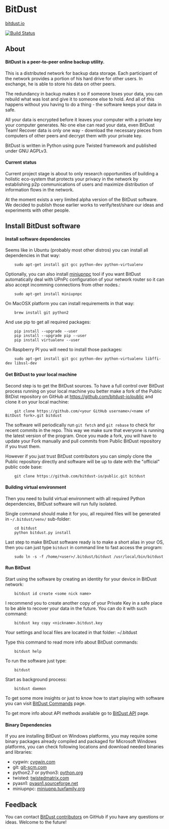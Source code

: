 # BitDust

[bitdust.io](https://bitdust.io)

[![Build Status](https://travis-ci.com/bitdust-io/devel.svg?branch=master)](https://travis-ci.com/bitdust-io/devel)


## About

#### BitDust is a peer-to-peer online backup utility.

This is a distributed network for backup data storage. Each participant of the network provides a portion of his hard drive for other users. In exchange, he is able to store his data on other peers.

The redundancy in backup makes it so if someone loses your data, you can rebuild what was lost and give it to someone else to hold. And all of this happens without you having to do a thing - the software keeps your data in safe.

All your data is encrypted before it leaves your computer with a private key your computer generates. No one else can read your data, even BitDust Team! Recover data is only one way - download the necessary pieces from computers of other peers and decrypt them with your private key.

BitDust is written in Python using pure Twisted framework and published under GNU AGPLv3.


#### Current status

Current project stage is about to only research opportunities of
building a holistic eco-system that protects your privacy in the network
by establishing p2p communications of users and maximize distribution of
information flows in the network.

At the moment exists a very limited alpha version of the BitDust software.
We decided to publish those earlier works to verify/test/share our ideas and experiments with other people.


## Install BitDust software

#### Install software dependencies

Seems like in Ubuntu (probably most other distros) you can install all dependencies in that way:

        sudo apt-get install git gcc python-dev python-virtualenv


Optionally, you can also install [miniupnpc](http://miniupnp.tuxfamily.org/) tool if you want BitDust automatically deal with UPnPc configuration of your network router so it can also accept incomming connections from other nodes.:

        sudo apt-get install miniupnpc


On MacOSX platform you can install requirements in that way:

        brew install git python2


And use pip to get all required packages:

        pip install --upgrade --user
        pip install --upgrade pip --user
        pip install virtualenv --user


On Raspberry PI you will need to install those packages:

        sudo apt-get install git gcc python-dev python-virtualenv libffi-dev libssl-dev



#### Get BitDust to your local machine

Second step is to get the BitDust sources. To have a full control over BitDust process running on your local machine you better make a fork of the Public BitDist repository on GitHub at https://github.com/bitdust-io/public and clone it on your local machine:

        git clone https://github.com/<your GitHub username>/<name of BitDust fork>.git bitdust


The software will periodically run `git fetch` and `git rebase` to check for recent commits in the repo. This way we make sure that everyone is running the latest version of the program. Once you made a fork, you will have to update your Fork manually and pull commits from Public BitDust repository if you trust them.

However if you just trust BitDust contributors you can simply clone the Public repository directly and software will be up to date with the "official" public code base:

        git clone https://github.com/bitdust-io/public.git bitdust



#### Building virtual environment

Then you need to build virtual environment with all required Python dependencies, BitDust software will run fully isolated.

Single command should make it for you, all required files will be generated in `~/.bitdust/venv/` sub-folder:

        cd bitdust
        python bitdust.py install


Last step to make BitDust software ready is to make a short alias in your OS, then you can just type `bitdust` in command line to fast access the program:
        
        sudo ln -s -f /home/<user>/.bitdust/bitdust /usr/local/bin/bitdust
        


#### Run BitDust

Start using the software by creating an identity for your device in BitDust network:
       
        bitdust id create <some nick name>
       

I recommend you to create another copy of your Private Key in a safe place to be able to recover your data in the future. You can do it with such command:

        bitdust key copy <nickname>.bitdust.key


Your settings and local files are located in that folder: ~/.bitdust

Type this command to read more info about BitDust commands:

        bitdust help


To run the software just type:

        bitdust
        

Start as background process:

        bitdust daemon


To get some more insights or just to know how to start playing with software
you can visit [BitDust Commands](https://bitdust.io/commands.html) page. 

To get more info about API methods available go to [BitDust API](https://bitdust.io/api.html) page.



#### Binary Dependencies

If you are installing BitDust on Windows platforms, you may require some binary packages already compiled and packaged for Microsoft Windows platforms, you can check following locations and download needed binaries and libraries:

* cygwin: [cygwin.com](https://cygwin.com/install.html)
* git: [git-scm.com](https://git-scm.com/download/win)
* python2.7 or python3: [python.org](http://python.org/download/releases)
* twisted: [twistedmatrix.com](http://twistedmatrix.com)
* pyasn1: [pyasn1.sourceforge.net](http://pyasn1.sourceforge.net)
* miniupnpc: [miniupnp.tuxfamily.org](http://miniupnp.tuxfamily.org/)


## Feedback

You can contact [BitDust contributors](https://github.com/bitdust-io) on GitHub if you have any questions or ideas.
Welcome to the future!

